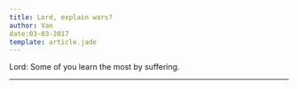 ```yaml
---
title: Lord, explain wars?
author: Van
date:03-03-2017
template: article.jade
---
```


Lord: Some of you learn the most by suffering. 

---







